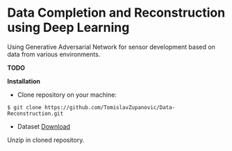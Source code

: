 # Data Completion and Reconstruction using Deep Learning
Using Generative Adversarial Network for sensor development based on data from various environments.

**TODO**

**Installation**

- Clone repository on your machine:

`$ git clone https://github.com/TomislavZupanovic/Data-Reconstruction.git`

- Dataset [Download](https://demo-tomislav-bucket.s3.eu-central-1.amazonaws.com/data.rar)

Unzip in cloned repository.
 
